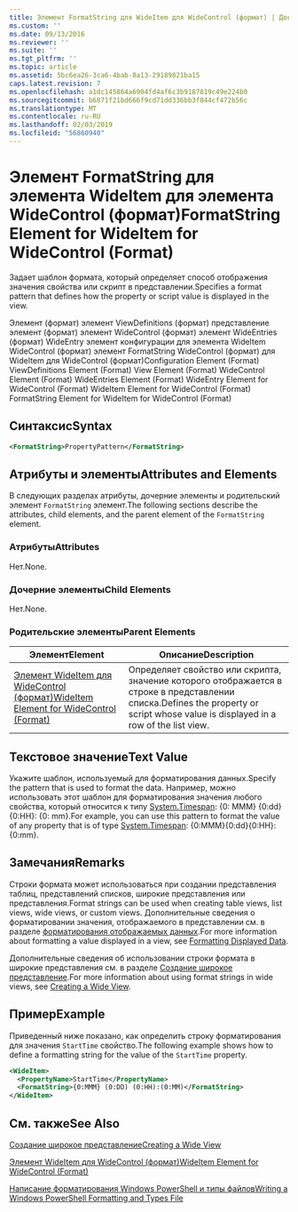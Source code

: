 ```yaml
---
title: Элемент FormatString для WideItem для WideControl (формат) | Документация Майкрософт
ms.custom: ''
ms.date: 09/13/2016
ms.reviewer: ''
ms.suite: ''
ms.tgt_pltfrm: ''
ms.topic: article
ms.assetid: 5bc6ea26-3ca6-4bab-8a13-29189821ba15
caps.latest.revision: 7
ms.openlocfilehash: a1dc145864a6904fd4af6c3b9187819c49e224b0
ms.sourcegitcommit: b6871f21bd666f9cd71dd336bb3f844cf472b56c
ms.translationtype: MT
ms.contentlocale: ru-RU
ms.lasthandoff: 02/03/2019
ms.locfileid: "56860940"
---
```

# <a name="formatstring-element-for-wideitem-for-widecontrol-format"></a><span data-ttu-id="308be-102">Элемент FormatString для элемента WideItem для элемента WideControl (формат)</span><span class="sxs-lookup"><span data-stu-id="308be-102">FormatString Element for WideItem for WideControl (Format)</span></span>

<span data-ttu-id="308be-103">Задает шаблон формата, который определяет способ отображения значения свойства или скрипт в представлении.</span><span class="sxs-lookup"><span data-stu-id="308be-103">Specifies a format pattern that defines how the property or script value is displayed in the view.</span></span>

<span data-ttu-id="308be-104">Элемент (формат) элемент ViewDefinitions (формат) представление элемент (формат) элемент WideControl (формат) элемент WideEntries (формат) WideEntry элемент конфигурации для элемента WideItem WideControl (формат) элемент FormatString WideControl (формат) для WideItem для WideControl (формат)</span><span class="sxs-lookup"><span data-stu-id="308be-104">Configuration Element (Format) ViewDefinitions Element (Format) View Element (Format) WideControl Element (Format) WideEntries Element (Format) WideEntry Element for WideControl (Format) WideItem Element for WideControl (Format) FormatString Element for WideItem for WideControl (Format)</span></span>

## <a name="syntax"></a><span data-ttu-id="308be-105">Синтаксис</span><span class="sxs-lookup"><span data-stu-id="308be-105">Syntax</span></span>

```xml
<FormatString>PropertyPattern</FormatString>
```

## <a name="attributes-and-elements"></a><span data-ttu-id="308be-106">Атрибуты и элементы</span><span class="sxs-lookup"><span data-stu-id="308be-106">Attributes and Elements</span></span>

<span data-ttu-id="308be-107">В следующих разделах атрибуты, дочерние элементы и родительский элемент `FormatString` элемент.</span><span class="sxs-lookup"><span data-stu-id="308be-107">The following sections describe the attributes, child elements, and the parent element of the `FormatString` element.</span></span>

### <a name="attributes"></a><span data-ttu-id="308be-108">Атрибуты</span><span class="sxs-lookup"><span data-stu-id="308be-108">Attributes</span></span>

<span data-ttu-id="308be-109">Нет.</span><span class="sxs-lookup"><span data-stu-id="308be-109">None.</span></span>

### <a name="child-elements"></a><span data-ttu-id="308be-110">Дочерние элементы</span><span class="sxs-lookup"><span data-stu-id="308be-110">Child Elements</span></span>

<span data-ttu-id="308be-111">Нет.</span><span class="sxs-lookup"><span data-stu-id="308be-111">None.</span></span>

### <a name="parent-elements"></a><span data-ttu-id="308be-112">Родительские элементы</span><span class="sxs-lookup"><span data-stu-id="308be-112">Parent Elements</span></span>

|<span data-ttu-id="308be-113">Элемент</span><span class="sxs-lookup"><span data-stu-id="308be-113">Element</span></span>|<span data-ttu-id="308be-114">Описание</span><span class="sxs-lookup"><span data-stu-id="308be-114">Description</span></span>|
|-------------|-----------------|
|[<span data-ttu-id="308be-115">Элемент WideItem для WideControl (формат)</span><span class="sxs-lookup"><span data-stu-id="308be-115">WideItem Element for WideControl (Format)</span></span>](./wideitem-element-for-widecontrol-format.md)|<span data-ttu-id="308be-116">Определяет свойство или скрипта, значение которого отображается в строке в представлении списка.</span><span class="sxs-lookup"><span data-stu-id="308be-116">Defines the property or script whose value is displayed in a row of the list view.</span></span>|

## <a name="text-value"></a><span data-ttu-id="308be-117">Текстовое значение</span><span class="sxs-lookup"><span data-stu-id="308be-117">Text Value</span></span>

<span data-ttu-id="308be-118">Укажите шаблон, используемый для форматирования данных.</span><span class="sxs-lookup"><span data-stu-id="308be-118">Specify the pattern that is used to format the data.</span></span> <span data-ttu-id="308be-119">Например, можно использовать этот шаблон для форматирования значения любого свойства, который относится к типу [System.Timespan](/dotnet/api/System.TimeSpan): {0: MMM} {0:dd} {0:HH}: {0: mm}.</span><span class="sxs-lookup"><span data-stu-id="308be-119">For example, you can use this pattern to format the value of any property that is of type [System.Timespan](/dotnet/api/System.TimeSpan): {0:MMM}{0:dd}{0:HH}:{0:mm}.</span></span>

## <a name="remarks"></a><span data-ttu-id="308be-120">Замечания</span><span class="sxs-lookup"><span data-stu-id="308be-120">Remarks</span></span>

<span data-ttu-id="308be-121">Строки формата может использоваться при создании представления таблиц, представлений списков, широкие представления или представления.</span><span class="sxs-lookup"><span data-stu-id="308be-121">Format strings can be used when creating table views, list views, wide views, or custom views.</span></span> <span data-ttu-id="308be-122">Дополнительные сведения о форматировании значения, отображаемого в представлении см. в разделе [форматирования отображаемых данных](./formatting-displayed-data.md).</span><span class="sxs-lookup"><span data-stu-id="308be-122">For more information about formatting a value displayed in a view, see [Formatting Displayed Data](./formatting-displayed-data.md).</span></span>

<span data-ttu-id="308be-123">Дополнительные сведения об использовании строки формата в широкие представления см. в разделе [Создание широкое представление](./creating-a-wide-view.md).</span><span class="sxs-lookup"><span data-stu-id="308be-123">For more information about using format strings in wide views, see [Creating a Wide View](./creating-a-wide-view.md).</span></span>

## <a name="example"></a><span data-ttu-id="308be-124">Пример</span><span class="sxs-lookup"><span data-stu-id="308be-124">Example</span></span>

<span data-ttu-id="308be-125">Приведенный ниже показано, как определить строку форматирования для значения `StartTime` свойство.</span><span class="sxs-lookup"><span data-stu-id="308be-125">The following example shows how to define a formatting string for the value of the `StartTime` property.</span></span>

```xml
<WideItem>
  <PropertyName>StartTime</PropertyName>
  <FormatString>{0:MMM} (0:DD) (0:HH):(0:MM)</FormatString>
</WideItem>
```

## <a name="see-also"></a><span data-ttu-id="308be-126">См. также</span><span class="sxs-lookup"><span data-stu-id="308be-126">See Also</span></span>

[<span data-ttu-id="308be-127">Создание широкое представление</span><span class="sxs-lookup"><span data-stu-id="308be-127">Creating a Wide View</span></span>](./creating-a-wide-view.md)

[<span data-ttu-id="308be-128">Элемент WideItem для WideControl (формат)</span><span class="sxs-lookup"><span data-stu-id="308be-128">WideItem Element for WideControl (Format)</span></span>](./wideitem-element-for-widecontrol-format.md)

[<span data-ttu-id="308be-129">Написание форматирования Windows PowerShell и типы файлов</span><span class="sxs-lookup"><span data-stu-id="308be-129">Writing a Windows PowerShell Formatting and Types File</span></span>](./writing-a-powershell-formatting-file.md)
